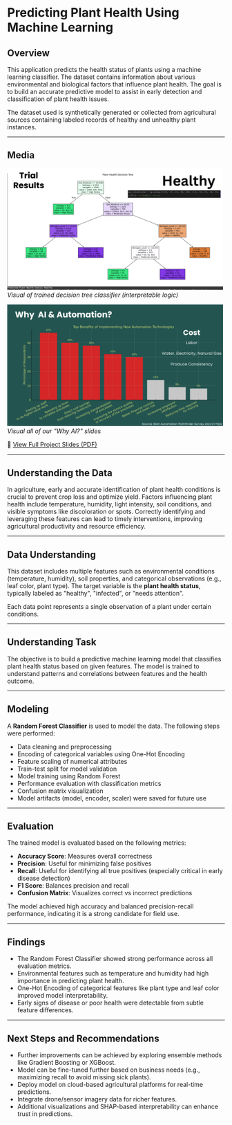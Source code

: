 # Predicting Plant Health Using Machine Learning

## Overview  
This application predicts the health status of plants using a machine learning classifier. The dataset contains information about various environmental and biological factors that influence plant health. The goal is to build an accurate predictive model to assist in early detection and classification of plant health issues.

The dataset used is synthetically generated or collected from agricultural sources containing labeled records of healthy and unhealthy plant instances.

---
## Media

<img src="images/outputTree.pdf" width="500" alt="Decision Tree Diagram"/>
<em>Visual of trained decision tree classifier (interpretable logic)</em></p>

<img src="images/automation-slides.pdf" width="500" alt="Automation Slides"/>
<em>Visual all of our "Why AI?" slides</em></p>

📄 [View Full Project Slides (PDF)](images/EcoFresh-Presentation.pdf)


---

## Understanding the Data  
In agriculture, early and accurate identification of plant health conditions is crucial to prevent crop loss and optimize yield. Factors influencing plant health include temperature, humidity, light intensity, soil conditions, and visible symptoms like discoloration or spots. Correctly identifying and leveraging these features can lead to timely interventions, improving agricultural productivity and resource efficiency.

---

## Data Understanding  
This dataset includes multiple features such as environmental conditions (temperature, humidity), soil properties, and categorical observations (e.g., leaf color, plant type). The target variable is the **plant health status**, typically labeled as "healthy", "infected", or "needs attention". 

Each data point represents a single observation of a plant under certain conditions.

---

## Understanding Task  
The objective is to build a predictive machine learning model that classifies plant health status based on given features. The model is trained to understand patterns and correlations between features and the health outcome.

---

## Modeling  
A **Random Forest Classifier** is used to model the data. The following steps were performed:

- Data cleaning and preprocessing  
- Encoding of categorical variables using One-Hot Encoding  
- Feature scaling of numerical attributes  
- Train-test split for model validation  
- Model training using Random Forest  
- Performance evaluation with classification metrics  
- Confusion matrix visualization  
- Model artifacts (model, encoder, scaler) were saved for future use

---

## Evaluation  
The trained model is evaluated based on the following metrics:

- **Accuracy Score**: Measures overall correctness  
- **Precision**: Useful for minimizing false positives  
- **Recall**: Useful for identifying all true positives (especially critical in early disease detection)  
- **F1 Score**: Balances precision and recall  
- **Confusion Matrix**: Visualizes correct vs incorrect predictions  

The model achieved high accuracy and balanced precision-recall performance, indicating it is a strong candidate for field use.

---

## Findings  

- The Random Forest Classifier showed strong performance across all evaluation metrics.  
- Environmental features such as temperature and humidity had high importance in predicting plant health.  
- One-Hot Encoding of categorical features like plant type and leaf color improved model interpretability.  
- Early signs of disease or poor health were detectable from subtle feature differences.

---

## Next Steps and Recommendations  

- Further improvements can be achieved by exploring ensemble methods like Gradient Boosting or XGBoost.  
- Model can be fine-tuned further based on business needs (e.g., maximizing recall to avoid missing sick plants).  
- Deploy model on cloud-based agricultural platforms for real-time predictions.  
- Integrate drone/sensor imagery data for richer features.  
- Additional visualizations and SHAP-based interpretability can enhance trust in predictions.  
